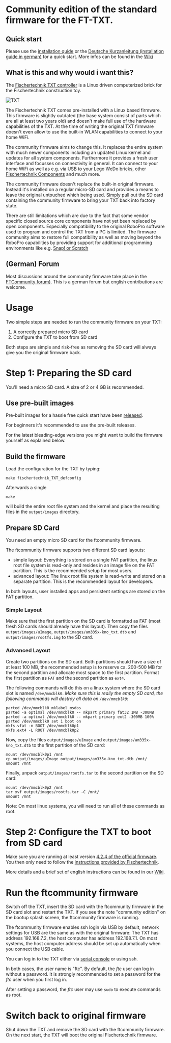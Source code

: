 # Community edition of the standard firmware for the FT-TXT.

## Quick start

Please use the [installation quide](http://cfw.ftcommunity.de/ftcommunity-TXT/en/getting-started/installation.html) or the [Deutsche Kurzanleitung (installation guide in german)](http://cfw.ftcommunity.de/ftcommunity-TXT/de/getting-started/installation.html) for a quick start. More infos can be found in the [Wiki](http://cfw.ftcommunity.de/)

## What is this and why would i want this?

The [Fischertechnik TXT controller](http://www.fischertechnik.de/desktopdefault.aspx/tabid-21/39_read-309/usetemplate-2_column_pano/) is a Linux driven computerized brick for the Fischertechnik construction toy.

![TXT](https://raw.githubusercontent.com/wiki/ftCommunity/ftcommunity-TXT/txt_cw.jpg)

The Fischertechnik TXT comes pre-installed with a Linux based firmware. This firmware is slightly outdated
(the base system consist of parts which are all at least two years old) and doesn't make full use of the
hardware capabilities of the TXT. At the time of writing the original TXT firmware doesn't even allow to use
the built-in WLAN capabilities to connect to your home WiFi.

The community firmware aims to change this. It replaces the entire system with much newer components including 
an updated Linux kernel and updates for all system components. Furthermore it provides a fresh user interface
and focusses on connectivity in general. It can connect to your home WiFi as well as e.g. via USB to your Lego WeDo
bricks, other [Fischertechnik Components](http://www.fischertechnik.de/desktopdefault.aspx/tabid-21/39_read-3/usetemplate-2_column_pano/) and much more.

The community firmware doesn't replace the built-in original firmware. Instead it's installed on a regular micro-SD card
and provides a means to leave the original untouched which being used. Simply pull out the SD card containing the
community firmware to bring your TXT back into factory state.

There are still limitations which are due to the fact that some vendor
specific closed source core components have not yet been replaced by
open components. Especially compatibility to the original RoboPro
software used to program and control the TXT from a PC is limited. The
firmware community aims to restore full compatibility as well as
moving beyond the RoboPro capabilities by providing support for additional 
programming environments like e.g. [Snap! or Scratch](https://en.wikipedia.org/wiki/Scratch_%28programming_language%29)

## (German) Forum 

Most discussions around the community firmware take place in the [FTCommunity forum)](http://forum.ftcommunity.de/viewforum.php?f=8). This is a german forum but english contributions are welcome.

# Usage

Two simple steps are needed to run the community firmware on your TXT:

 1. A correctly prepared micro SD card
 2. Configure the TXT to boot from SD card

Both steps are simple and risk-free as removing the SD card will always give you the original firmware back. 

# Step 1: Preparing the SD card

You'll need a micro SD card. A size of 2 or 4 GB is recommended.

## Use pre-built images

Pre-built images for a hassle free quick start have been [released](https://github.com/ftCommunity/ftcommunity-TXT/releases).

For beginners it's recommended to use the pre-built releases.

For the latest bleading-edge versions you might want to build the firmware yourself as explained below.

## Build the firmware

Load the configuration for the TXT by typing:

```
make fischertechnik_TXT_defconfig
```

Afterwards a single

```
make
```

will build the entire root file system and the kernel and place the resulting files in the `output/images` directory.

## Prepare SD Card
You need an empty micro SD card for the ftcommunity firmware.

The ftcommunity firmware supports two different SD card layouts:
* simple layout: Everything is stored on a single FAT partition, the linux root file system is read-only and resides in an image file on the FAT partition. This is the recommended setup for most users.
* advanced layout: The linux root file system is read-write and stored on a separate partition. This is the recommended layout for developers.

In both layouts, user installed apps and persistent settings are stored on the FAT partition.

### Simple Layout
Make sure that the first partition on the SD card is formatted as FAT (most fresh SD cards should already have this layout). Then copy the files `output/images/uImage`, `output/images/am335x-kno_txt.dtb` and `output/images/rootfs.img` to the SD card.

### Advanced Layout
Create two partitions on the SD card. Both partitions should have a size of at least 100 MB, the recommended setup is to reserve ca. 200-500 MB for the second partition and allocate most space to the first partition. Format the first partition as `FAT` and the second partition as `ext4`.

The following commands will do this on a linux system where the SD card slot is named `/dev/mmcblk0`. *Make sure this is really the empty SD card, the following commands will destroy all data on `/dev/mmcblk0`*:

```
parted /dev/mmcblk0 mklabel msdos
parted -a optimal /dev/mmcblk0 -- mkpart primary fat32 1MB -300MB
parted -a optimal /dev/mmcblk0 -- mkpart primary ext2 -300MB 100%
parted /dev/mmcblk0 set 1 boot on
mkfs.vfat -n BOOT /dev/mmcblk0p1
mkfs.ext4 -L ROOT /dev/mmcblk0p2
```

Now, copy the files `output/images/uImage` and `output/images/am335x-kno_txt.dtb` to the first partition of the SD card:
```
mount /dev/mmcblk0p1 /mnt
cp output/images/uImage output/images/am335x-kno_txt.dtb /mnt/
umount /mnt
```

Finally, unpack `output/images/rootfs.tar` to the second partition on the SD card:
```
mount /dev/mmcblk0p2 /mnt
tar xvf output/images/rootfs.tar -C /mnt/
umount /mnt
```

Note: On most linux systems, you will need to run all of these commands as root.

# Step 2: Configure the TXT to boot from SD card

Make sure you are running at least version [4.2.4 of the official firmware](http://www.fischertechnik.de/home/downloads/Computing.aspx). You then only need to follow the [instructions provided by Fischertechnik](http://www.fischertechnik.de/ResourceImage.aspx?raid=10278).

More details and a brief set of english instructions can be found in our [Wiki](https://github.com/ftCommunity/ftcommunity-TXT/wiki/Preparing-the-TXT-controller).

# Run the ftcommunity firmware

Switch off the TXT, insert the SD card with the ftcommunity firmware in the SD card slot and restart the TXT. If you see the note "community edition" on the bootup splash screen, the ftcommunity firmware is running.

The ftcommunity firmware enables ssh login via USB by default, network settings for USB are the same as with the original firmware: The TXT has address 192.168.7.2, the host computer has address 192.168.7.1. On most systems, the host computer address should be set up automatically when you connect the USB cable.

You can log in to the TXT either via [serial console](https://github.com/ftCommunity/ftcommunity-TXT/wiki/Serial-Console) or using ssh. 

In both cases, the user name is "ftc". By default, the *ftc* user can log in without a password. It is strongly recommended to set a password for the *ftc* user when you first log in.

After setting a password, the *ftc* user may use `sudo` to execute commands as root.

# Switch back to original firmware

Shut down the TXT and remove the SD card with the ftcommunity firmware. On the next start, the TXT will boot the original Fischertechnik firmware.
